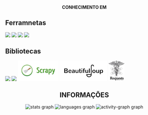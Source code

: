 <div align="center">
  
  **CONHECIMENTO EM**
</div>

## Ferramnetas
<div>
  <img src="https://cdn.jsdelivr.net/gh/devicons/devicon@latest/icons/python/python-original.svg" height=60px/>
  <img src="https://cdn.jsdelivr.net/gh/devicons/devicon@latest/icons/mysql/mysql-original-wordmark.svg" height=60px/>
  <img src="https://cdn.jsdelivr.net/gh/devicons/devicon@latest/icons/html5/html5-original-wordmark.svg" height=60px/>
  <img src="https://cdn.jsdelivr.net/gh/devicons/devicon@latest/icons/css3/css3-original-wordmark.svg" height=60px/>
  
</div>

## Bibliotecas
<div>
  <img src="https://cdn.jsdelivr.net/gh/devicons/devicon@latest/icons/pandas/pandas-original-wordmark.svg" height=60px/>
  <img src="https://cdn.jsdelivr.net/gh/devicons/devicon@latest/icons/matplotlib/matplotlib-original.svg" height=50px/>
  <img src="icons/scrapy_icon.png" height=65px />
  <img src="icons/beautifulsoup_icon.png" height=65px />
  <img src="icons/requests_icon.png" height=65px />
</div>

<div align="center">
  
## INFORMAÇÕES 
  
  <img src="https://github-readme-stats.vercel.app/api?username=filipehim&hide_title=false&hide_rank=false&show_icons=false&include_all_commits=true&count_private=true&disable_animations=false&theme=noctis_minimus&locale=pt-br&hide_border=false&order=1" height="145" alt="stats graph"  />
  <img src="https://github-readme-stats.vercel.app/api/top-langs?username=filipehim&locale=pt-br&hide_title=false&layout=compact&card_width=320&langs_count=5&theme=noctis_minimus&hide_border=false&order=2" height="119" alt="languages graph"  />
  <img src="https://github-readme-activity-graph.vercel.app/graph?username=filipehim&radius=10&theme=noctis-minimus&area=true&order=5&custom_title=Gr%C3%A1fico%20de%20Contribui%C3%A7%C3%A3o&hide_border=false&hide_title=false" height="289" alt="activity-graph graph"  />
</div>
